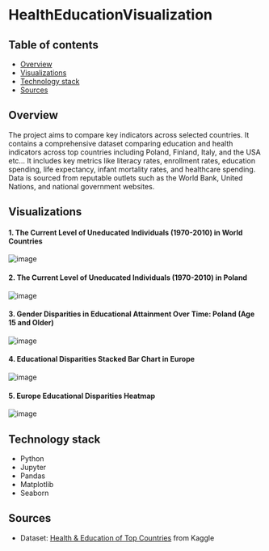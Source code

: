# HealthEducationVisualization

## Table of contents
* [Overview](#overview)
* [Visualizations](#visualizations)
* [Technology stack](#technology-stack)
* [Sources](#sources)

## Overview
The project aims to compare key indicators across selected countries. It contains a comprehensive dataset comparing education and health indicators across top countries including Poland, Finland, Italy, and the USA etc… It includes key metrics like literacy rates, enrollment rates, education spending, life expectancy, infant mortality rates, and healthcare spending. Data is sourced from reputable outlets such as the World Bank, United Nations, and national government websites.
## Visualizations
#### 1. The Current Level of Uneducated Individuals (1970-2010) in World Countries
![image](https://github.com/DuQer/HealthEducationVisualization/assets/66977132/c3f9bb19-9a9e-47d6-b7c2-4ee78840450e)
#### 2. The Current Level of Uneducated Individuals (1970-2010) in Poland
![image](https://github.com/DuQer/HealthEducationVisualization/assets/66977132/5fbd1b6c-5cdd-463d-9e22-93c9a6c43616)
#### 3. Gender Disparities in Educational Attainment Over Time: Poland (Age 15 and Older)
![image](https://github.com/DuQer/HealthEducationVisualization/assets/66977132/6f1947e2-a720-472f-b385-e3454c4ac9f0)
#### 4. Educational Disparities Stacked Bar Chart in Europe
![image](https://github.com/DuQer/HealthEducationVisualization/assets/66977132/b622d483-e66c-47ba-9503-a068c131101c)
#### 5. Europe Educational Disparities Heatmap
![image](https://github.com/DuQer/HealthEducationVisualization/assets/66977132/26b0072e-d884-4866-819b-3271ad9cbfd5)


## Technology stack
- Python
- Jupyter
- Pandas
- Matplotlib
- Seaborn

## Sources
* Dataset: [Health & Education of Top Countries](https://www.kaggle.com/datasets/vinayak121/health-and-education-of-top-countries/data) from Kaggle
